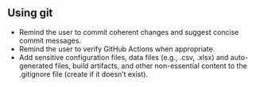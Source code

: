 ## Using git

- Remind the user to commit coherent changes and suggest concise commit messages.
- Remind the user to verify GitHub Actions when appropriate.
- Add sensitive configuration files, data files (e.g., .csv, .xlsx) and auto-generated files, build artifacts, and other non-essential content to the .gitignore file (create if it doesn’t exist).
